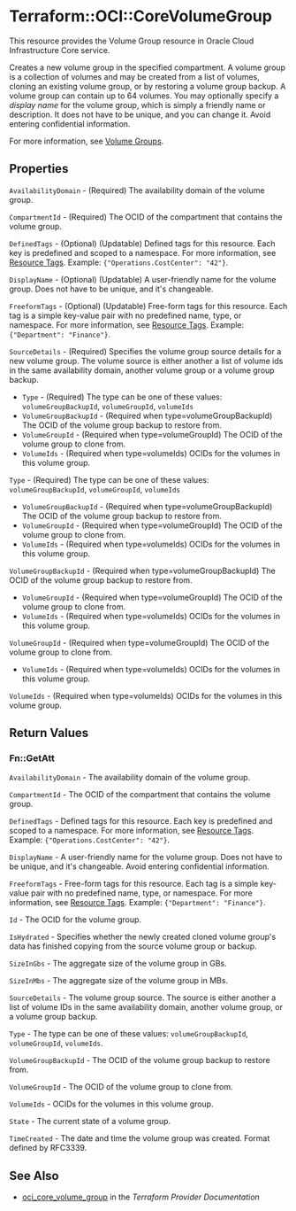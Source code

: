 # Terraform::OCI::CoreVolumeGroup

This resource provides the Volume Group resource in Oracle Cloud Infrastructure Core service.

Creates a new volume group in the specified compartment.
A volume group is a collection of volumes and may be created from a list of volumes, cloning an existing
volume group, or by restoring a volume group backup. A volume group can contain up to 64 volumes.
You may optionally specify a *display name* for the volume group, which is simply a friendly name or
description. It does not have to be unique, and you can change it. Avoid entering confidential information.

For more information, see [Volume Groups](https://docs.cloud.oracle.com/iaas/Content/Block/Concepts/volumegroups.htm).

## Properties

`AvailabilityDomain` - (Required) The availability domain of the volume group.

`CompartmentId` - (Required) The OCID of the compartment that contains the volume group.

`DefinedTags` - (Optional) (Updatable) Defined tags for this resource. Each key is predefined and scoped to a namespace. For more information, see [Resource Tags](https://docs.cloud.oracle.com/iaas/Content/General/Concepts/resourcetags.htm).  Example: `{"Operations.CostCenter": "42"}`.

`DisplayName` - (Optional) (Updatable) A user-friendly name for the volume group. Does not have to be unique, and it's changeable.

`FreeformTags` - (Optional) (Updatable) Free-form tags for this resource. Each tag is a simple key-value pair with no predefined name, type, or namespace. For more information, see [Resource Tags](https://docs.cloud.oracle.com/iaas/Content/General/Concepts/resourcetags.htm).  Example: `{"Department": "Finance"}`.

`SourceDetails` - (Required) Specifies the volume group source details for a new volume group. The volume source is either another a list of volume ids in the same availability domain, another volume group or a volume group backup.
* `Type` - (Required) The type can be one of these values: `volumeGroupBackupId`, `volumeGroupId`, `volumeIds`
* `VolumeGroupBackupId` - (Required when type=volumeGroupBackupId) The OCID of the volume group backup to restore from.
* `VolumeGroupId` - (Required when type=volumeGroupId) The OCID of the volume group to clone from.
* `VolumeIds` - (Required when type=volumeIds) OCIDs for the volumes in this volume group.

`Type` - (Required) The type can be one of these values: `volumeGroupBackupId`, `volumeGroupId`, `volumeIds`
* `VolumeGroupBackupId` - (Required when type=volumeGroupBackupId) The OCID of the volume group backup to restore from.
* `VolumeGroupId` - (Required when type=volumeGroupId) The OCID of the volume group to clone from.
* `VolumeIds` - (Required when type=volumeIds) OCIDs for the volumes in this volume group.

`VolumeGroupBackupId` - (Required when type=volumeGroupBackupId) The OCID of the volume group backup to restore from.
* `VolumeGroupId` - (Required when type=volumeGroupId) The OCID of the volume group to clone from.
* `VolumeIds` - (Required when type=volumeIds) OCIDs for the volumes in this volume group.

`VolumeGroupId` - (Required when type=volumeGroupId) The OCID of the volume group to clone from.
* `VolumeIds` - (Required when type=volumeIds) OCIDs for the volumes in this volume group.

`VolumeIds` - (Required when type=volumeIds) OCIDs for the volumes in this volume group.


## Return Values

### Fn::GetAtt

`AvailabilityDomain` - The availability domain of the volume group.

`CompartmentId` - The OCID of the compartment that contains the volume group.

`DefinedTags` - Defined tags for this resource. Each key is predefined and scoped to a namespace. For more information, see [Resource Tags](https://docs.cloud.oracle.com/iaas/Content/General/Concepts/resourcetags.htm).  Example: `{"Operations.CostCenter": "42"}`.

`DisplayName` - A user-friendly name for the volume group. Does not have to be unique, and it's changeable. Avoid entering confidential information.

`FreeformTags` - Free-form tags for this resource. Each tag is a simple key-value pair with no predefined name, type, or namespace. For more information, see [Resource Tags](https://docs.cloud.oracle.com/iaas/Content/General/Concepts/resourcetags.htm).  Example: `{"Department": "Finance"}`.

`Id` - The OCID for the volume group.

`IsHydrated` - Specifies whether the newly created cloned volume group's data has finished copying from the source volume group or backup.

`SizeInGbs` - The aggregate size of the volume group in GBs.

`SizeInMbs` - The aggregate size of the volume group in MBs.

`SourceDetails` - The volume group source. The source is either another a list of volume IDs in the same availability domain, another volume group, or a volume group backup.

`Type` - The type can be one of these values: `volumeGroupBackupId`, `volumeGroupId`, `volumeIds`.

`VolumeGroupBackupId` - The OCID of the volume group backup to restore from.

`VolumeGroupId` - The OCID of the volume group to clone from.

`VolumeIds` - OCIDs for the volumes in this volume group.

`State` - The current state of a volume group.

`TimeCreated` - The date and time the volume group was created. Format defined by RFC3339.

## See Also

* [oci_core_volume_group](https://www.terraform.io/docs/providers/oci/r/core_volume_group.html) in the _Terraform Provider Documentation_